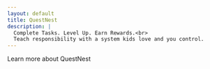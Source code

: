 ```yaml
---
layout: default
title: QuestNest
description: | 
  Complete Tasks. Level Up. Earn Rewards.<br>
  Teach responsibility with a system kids love and you control.
---
```

Learn more about QuestNest